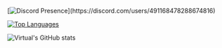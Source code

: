 [![Discord Presence](https://lanyard-profile-readme.vercel.app/api/491168478288674816?theme=light&bg=809ecf&animated=false&hideDiscrim=true&borderRadius=30px&idleMessage=Probably%20doing%20something%20else...)](https://discord.com/users/491168478288674816)

[![Top Languages](https://github-readme-stats.vercel.app/api/top-langs/?username=Nissanxz&layout=compact&langs_count=10&theme=tokyonight)](https://github.com/anuraghazra/github-readme-stats)

![Virtual's GitHub stats](https://github-readme-stats.vercel.app/api?username=Nissanxz&show_icons=true&theme=tokyonight)
